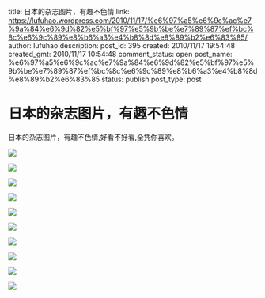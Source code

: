 title: 日本的杂志图片，有趣不色情
link: https://lufuhao.wordpress.com/2010/11/17/%e6%97%a5%e6%9c%ac%e7%9a%84%e6%9d%82%e5%bf%97%e5%9b%be%e7%89%87%ef%bc%8c%e6%9c%89%e8%b6%a3%e4%b8%8d%e8%89%b2%e6%83%85/
author: lufuhao
description: 
post_id: 395
created: 2010/11/17 19:54:48
created_gmt: 2010/11/17 10:54:48
comment_status: open
post_name: %e6%97%a5%e6%9c%ac%e7%9a%84%e6%9d%82%e5%bf%97%e5%9b%be%e7%89%87%ef%bc%8c%e6%9c%89%e8%b6%a3%e4%b8%8d%e8%89%b2%e6%83%85
status: publish
post_type: post

# 日本的杂志图片，有趣不色情

日本的杂志图片，有趣不色情,好看不好看,全凭你喜欢。 

![](http://images.vvcat.com/newsimgs/20101117/201011170706110.jpg)

![](http://images.vvcat.com/newsimgs/20101117/201011170706121.jpg)

![](http://images.vvcat.com/newsimgs/20101117/201011170706132.jpg)

![](http://images.vvcat.com/newsimgs/20101117/201011170706143.jpg)

![](http://images.vvcat.com/newsimgs/20101117/201011170706154.jpg)

![](http://images.vvcat.com/newsimgs/20101117/201011170706155.jpg)

![](http://images.vvcat.com/newsimgs/20101117/201011170706166.jpg)

![](http://images.vvcat.com/newsimgs/20101117/201011170706177.jpg)

![](http://images.vvcat.com/newsimgs/20101117/201011170706188.jpg)

![](http://images.vvcat.com/newsimgs/20101117/201011170706199.jpg)